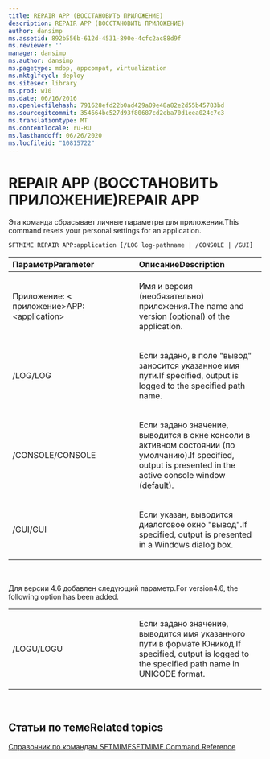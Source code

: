 ```yaml
---
title: REPAIR APP (ВОССТАНОВИТЬ ПРИЛОЖЕНИЕ)
description: REPAIR APP (ВОССТАНОВИТЬ ПРИЛОЖЕНИЕ)
author: dansimp
ms.assetid: 892b556b-612d-4531-890e-4cfc2ac88d9f
ms.reviewer: ''
manager: dansimp
ms.author: dansimp
ms.pagetype: mdop, appcompat, virtualization
ms.mktglfcycl: deploy
ms.sitesec: library
ms.prod: w10
ms.date: 06/16/2016
ms.openlocfilehash: 791628efd22b0ad429a09e48a82e2d55b45783bd
ms.sourcegitcommit: 354664bc527d93f80687cd2eba70d1eea024c7c3
ms.translationtype: MT
ms.contentlocale: ru-RU
ms.lasthandoff: 06/26/2020
ms.locfileid: "10815722"
---
```

# <span data-ttu-id="417db-103">REPAIR APP (ВОССТАНОВИТЬ ПРИЛОЖЕНИЕ)</span><span class="sxs-lookup"><span data-stu-id="417db-103">REPAIR APP</span></span>


<span data-ttu-id="417db-104">Эта команда сбрасывает личные параметры для приложения.</span><span class="sxs-lookup"><span data-stu-id="417db-104">This command resets your personal settings for an application.</span></span>

`SFTMIME REPAIR APP:application [/LOG log-pathname | /CONSOLE | /GUI]`

<table>
<colgroup>
<col width="50%" />
<col width="50%" />
</colgroup>
<thead>
<tr class="header">
<th align="left"><span data-ttu-id="417db-105">Параметр</span><span class="sxs-lookup"><span data-stu-id="417db-105">Parameter</span></span></th>
<th align="left"><span data-ttu-id="417db-106">Описание</span><span class="sxs-lookup"><span data-stu-id="417db-106">Description</span></span></th>
</tr>
</thead>
<tbody>
<tr class="odd">
<td align="left"><p><span data-ttu-id="417db-107">Приложение: &lt; приложение&gt;</span><span class="sxs-lookup"><span data-stu-id="417db-107">APP:&lt;application&gt;</span></span></p></td>
<td align="left"><p><span data-ttu-id="417db-108">Имя и версия (необязательно) приложения.</span><span class="sxs-lookup"><span data-stu-id="417db-108">The name and version (optional) of the application.</span></span></p></td>
</tr>
<tr class="even">
<td align="left"><p><span data-ttu-id="417db-109">/LOG</span><span class="sxs-lookup"><span data-stu-id="417db-109">/LOG</span></span></p></td>
<td align="left"><p><span data-ttu-id="417db-110">Если задано, в поле "вывод" заносится указанное имя пути.</span><span class="sxs-lookup"><span data-stu-id="417db-110">If specified, output is logged to the specified path name.</span></span></p></td>
</tr>
<tr class="odd">
<td align="left"><p><span data-ttu-id="417db-111">/CONSOLE</span><span class="sxs-lookup"><span data-stu-id="417db-111">/CONSOLE</span></span></p></td>
<td align="left"><p><span data-ttu-id="417db-112">Если задано значение, выводится в окне консоли в активном состоянии (по умолчанию).</span><span class="sxs-lookup"><span data-stu-id="417db-112">If specified, output is presented in the active console window (default).</span></span></p></td>
</tr>
<tr class="even">
<td align="left"><p><span data-ttu-id="417db-113">/GUI</span><span class="sxs-lookup"><span data-stu-id="417db-113">/GUI</span></span></p></td>
<td align="left"><p><span data-ttu-id="417db-114">Если указан, выводится диалоговое окно "вывод".</span><span class="sxs-lookup"><span data-stu-id="417db-114">If specified, output is presented in a Windows dialog box.</span></span></p></td>
</tr>
</tbody>
</table>

 

<span data-ttu-id="417db-115">Для версии 4.6 добавлен следующий параметр.</span><span class="sxs-lookup"><span data-stu-id="417db-115">For version4.6, the following option has been added.</span></span>

<table>
<colgroup>
<col width="50%" />
<col width="50%" />
</colgroup>
<tbody>
<tr class="odd">
<td align="left"><p><span data-ttu-id="417db-116">/LOGU</span><span class="sxs-lookup"><span data-stu-id="417db-116">/LOGU</span></span></p></td>
<td align="left"><p><span data-ttu-id="417db-117">Если задано значение, выводится имя указанного пути в формате Юникод.</span><span class="sxs-lookup"><span data-stu-id="417db-117">If specified, output is logged to the specified path name in UNICODE format.</span></span></p></td>
</tr>
</tbody>
</table>

 

## <span data-ttu-id="417db-118">Статьи по теме</span><span class="sxs-lookup"><span data-stu-id="417db-118">Related topics</span></span>


[<span data-ttu-id="417db-119">Справочник по командам SFTMIME</span><span class="sxs-lookup"><span data-stu-id="417db-119">SFTMIME Command Reference</span></span>](sftmime--command-reference.md)

 

 





